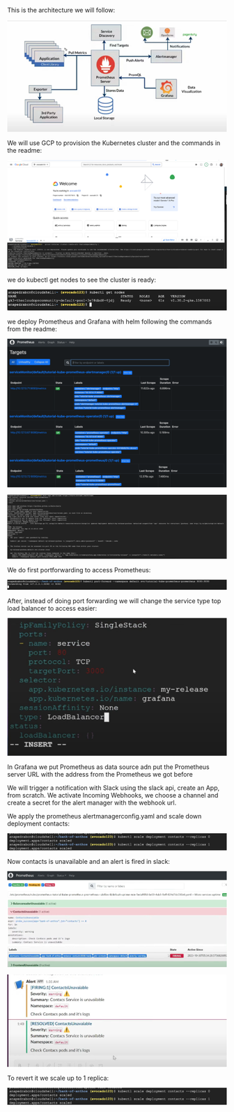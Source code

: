 This is the architecture we will follow:

![architecture](pics/architecture.png)

We will use GCP to provision the Kubernetes cluster and the commands in the readme:

![GCP_image](pics/GCP.png)

we do kubectl get nodes to see the cluster is ready:

![kgetnodes](pics/kgetnodes.png)

we deploy Prometheus and Grafana with helm following the commands from the readme:

![prometheus](pics/prometheus.png)

![grafana](pics/grafana.png)

We do first portforwarding to access Prometheus:

![portforwarding](pics/portforwarding.png)

After, instead of doing port forwarding we will change the service type top load balancer to access easier:

![loadbalancer](pics/loadbalancer.png)

In Grafana we put Prometheus as data source adn put the Prometheus server URL with the address from the Prometheus we got before

We will trigger a notification with Slack using the slack api, create an App, from scratch. We activate Incoming Webhooks, we choose a channel and create a secret for the alert manager with the webhook url.

We apply the prometheus alertmanagerconfig.yaml and scale down deployment contacts:

![replicas0](pics/replicas0.png)

Now contacts is unavailable and an alert is fired in slack:

![contactsunavailable](pics/contactsunavailable.png)

![slackmessages](pics/slackmessages.png)

To revert it we scale up to 1 replica:

![replicas0](pics/replicas0.png)
